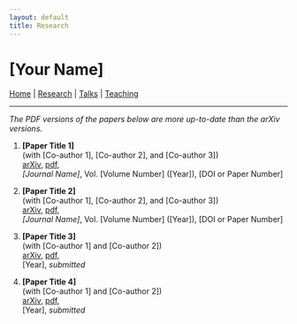 ```yaml
---
layout: default
title: Research
---
```


# [Your Name]

[Home](index.md) | [Research](research.md) | [Talks](talks.md) | [Teaching](teaching.md)

---

*The PDF versions of the papers below are more up-to-date than the arXiv versions.*

1. **[Paper Title 1]**  
   (with [Co-author 1], [Co-author 2], and [Co-author 3])  
   [arXiv](https://arxiv.org/abs/example1), [pdf](assets/papers/paper1.pdf),  
   *[Journal Name]*, Vol. [Volume Number] ([Year]), [DOI or Paper Number]  

2. **[Paper Title 2]**  
   (with [Co-author 1], [Co-author 2], and [Co-author 3])  
   [arXiv](https://arxiv.org/abs/example2), [pdf](assets/papers/paper2.pdf),  
   *[Journal Name]*, Vol. [Volume Number] ([Year]), [DOI or Paper Number]  

3. **[Paper Title 3]**  
   (with [Co-author 1] and [Co-author 2])  
   [arXiv](https://arxiv.org/abs/example3), [pdf](assets/papers/paper3.pdf),  
   [Year], *submitted*  

4. **[Paper Title 4]**  
   (with [Co-author 1] and [Co-author 2])  
   [arXiv](https://arxiv.org/abs/example4), [pdf](assets/papers/paper4.pdf),  
   [Year], *submitted*  
